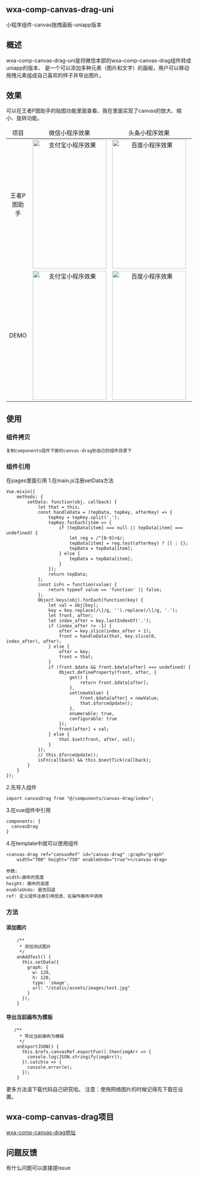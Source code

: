 ## wxa-comp-canvas-drag-uni

小程序组件-canvas拖拽画板-uniapp版本

## 概述

wxa-comp-canvas-drag-uni是将微信本部的wxa-comp-canvas-drag组件转成uniapp的版本、
是一个可以添加多种元素（图片和文字）的画板，用户可以移动拖拽元素组成自己喜欢的样子并导出图片。
## 效果
  可以在王者P图助手的贴图功能里面查看、我在里面实现了canvas的放大、缩小、旋转功能。
  <table>
    <thead>
    <td align="center">项目</td>
    <td align="center">微信小程序效果</td>
    <td align="center">头条小程序效果</td>
	<td align="center">微信二维码</td>
    </thead>
    <tr>
      <td align="center">
		王者P图助手
      </td>
      <td align="center">
        <img src="http://oss.123tool.cn/effect/weixin-canvas.jpg" width="200" height="350" alt="支付宝小程序效果"/>
      </td>
	  <td align="center">
	    <img src="http://oss.123tool.cn/effect/toutiao-canvas.jpg" width="200" height="350" alt="百度小程序效果"/>
	  </td>
	  <td align="center">
	    <img src="http://oss.123tool.cn/effect/wzpt_code.jpg" width="200" height="200" alt="百度小程序效果"/>
	  </td>
    </tr>
	<tr>
	  <td align="center">
		DEMO
	  </td>
	  <td align="center">
	    <img src="http://oss.123tool.cn/effect/weixin-canvas-demo.jpg" width="200" height="350" alt="支付宝小程序效果"/>
	  </td>
	  <td align="center">
	    <img src="http://oss.123tool.cn/effect/toutiao-canvas-demo.jpg" width="200" height="350" alt="百度小程序效果"/>
	  </td>
	  <td align="center">
		无
	  </td>
	</tr>
    </table>

## 使用
### 组件拷贝
	复制components组件下面的canvas-drag到自己的组件目录下

### 组件引用
在pages里面引用
1.在main.js注册setData方法
```
Vue.mixin({
	methods: {
		setData: function(obj, callback) {
			let that = this;
			const handleData = (tepData, tepKey, afterKey) => {
				tepKey = tepKey.split('.');
				tepKey.forEach(item => {
					if (tepData[item] === null || tepData[item] === undefined) {
						let reg = /^[0-9]+$/;
						tepData[item] = reg.test(afterKey) ? [] : {};
						tepData = tepData[item];
					} else {
						tepData = tepData[item];
					}
				});
				return tepData;
			};
			const isFn = function(value) {
				return typeof value == 'function' || false;
			};
			Object.keys(obj).forEach(function(key) {
				let val = obj[key];
				key = key.replace(/\]/g, '').replace(/\[/g, '.');
				let front, after;
				let index_after = key.lastIndexOf('.');
				if (index_after != -1) {
					after = key.slice(index_after + 1);
					front = handleData(that, key.slice(0, index_after), after);
				} else {
					after = key;
					front = that;
				}
				if (front.$data && front.$data[after] === undefined) {
					Object.defineProperty(front, after, {
						get() {
							return front.$data[after];
						},
						set(newValue) {
							front.$data[after] = newValue;
							that.$forceUpdate();
						},
						enumerable: true,
						configurable: true
					});
					front[after] = val;
				} else {
					that.$set(front, after, val);
				}
			});
			// this.$forceUpdate();
			isFn(callback) && this.$nextTick(callback);
		}
	}
});
```
2.先导入组件
```
import canvasDrag from "@/components/canvas-drag/index";
```
3.在vue组件中引用
```
components: {
  canvasDrag
}
```
4.在template中就可以使用组件
```
<canvas-drag ref="canvasRef" id="canvas-drag" :graph="graph" 
	width="700" height="750" enableUndo="true"></canvas-drag>
```
```
参数:
width:画布的宽度
height: 画布的高度
enableUndo: 是否回退
ref: 定义组件注册引用信息、在操作画布中调用
```
### 方法
#### 添加图片
```
    /**
     * 添加测试图片
     */
	onAddTest() {
      this.setData({
        graph: {
          w: 120,
          h: 120,
          type: 'image',
          url: "/static/assets/images/test.jpg"
        }
      });
    }
```
#### 导出当前画布为模板
```
   /**
	 * 导出当前画布为模板
     */
    onExportJSON() {
      this.$refs.canvasRef.exportFun().then(imgArr => {
        console.log(JSON.stringify(imgArr));
      }).catch(e => {
        console.error(e);
      });
    }
```
更多方法请下载代码自己研究哈。
注意：使用网络图片的时候记得先下载在设置。


## wxa-comp-canvas-drag项目
[wxa-comp-canvas-drag地址](https://github.com/wxa-component/wxa-comp-canvas-drag)

## 问题反馈
有什么问题可以直接提issue